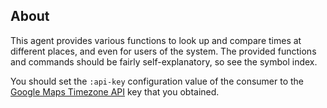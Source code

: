 ## About
This agent provides various functions to look up and compare times at different places, and even for users of the system. The provided functions and commands should be fairly self-explanatory, so see the symbol index.

You should set the `:api-key` configuration value of the consumer to the [Google Maps Timezone API](https://developers.google.com/maps/documentation/timezone/start) key that you obtained.

